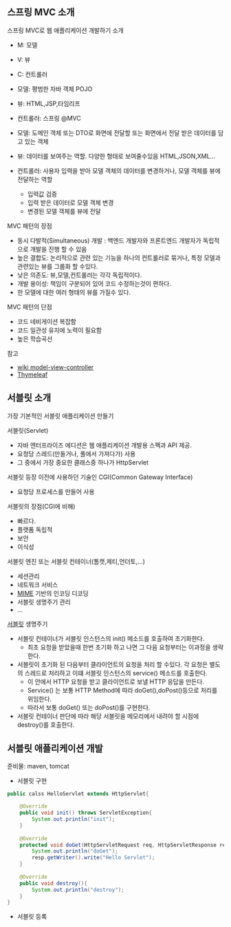 ## 스프링 MVC 소개
스프링 MVC로 웹 애플리케이션 개발하기 소개
- M: 모델
- V: 뷰
- C: 컨트롤러

- 모델: 평범한 자바 객체 POJO
- 뷰: HTML,JSP,타임리프
- 컨트롤러: 스프링 @MVC

- 모델: 도메인 객체 또는 DTO로 화면에 전달할 또는 화면에서 전달 받은 데이터를 담고 있는 객체
- 뷰: 데이터를 보여주는 역할. 다양한 형태로 보여줄수있음 HTML,JSON,XML...
- 컨트롤러: 사용자 입력을 받아 모델 객체의 데이터를 변경하거나, 모델 객체를 뷰에 전달하는 역할
    - 입력값 검증
    - 입력 받은 데이터로 모델 객체 변경
    - 변경된 모델 객체를 뷰에 전달

MVC 패턴의 장점
- 동시 다발적(Simultaneous) 개발 : 백엔드 개발자와 프론트엔드 개발자가 독립적으로 개발을 진행 할 수 있음
- 높은 결합도: 논리적으로 관련 있는 기능을 하나의 컨트롤러로 묶거나, 특정 모델과 관련있는 뷰를 그룹화 할 수있다.
- 낮은 의존도: 뷰,모델,컨트롤러는 각각 독립적이다.
- 개발 용이성: 책임이 구분되어 있어 코드 수정하는것이 편하다.
- 한 모델에 대한 여러 형태의 뷰를 가질수 있다.

MVC 패턴의 단점
- 코드 네비게이션 복잡함
- 코드 일관성 유지에 노력이 필요함
- 높은 학습곡선

참고  
- [wiki model-view-controller](https://en.wikipedia.org/wiki/Model%E2%80%93view%E2%80%93controller)
- [Thymeleaf](https://www.thymeleaf.org/doc/tutorials/2.1/usingthymeleaf.html)

## 서블릿 소개
가장 기본적인 서블릿 애플리케이션 만들기

서블릿(Servlet)
- 자바 엔터프라이즈 에디션은 웹 애플리케이션 개발용 스펙과 API 제공.
- 요청당 스레드(만들거나, 풀에서 가져다가) 사용
- 그 중에서 가장 중요한 클래스중 하나가 HttpServlet

서블릿 등장 이전에 사용하던 기술인 CGI(Common Gateway Interface)
- 요청당 프로세스를 만들어 사용

서블릿의 장점(CGI에 비해)
- 빠르다.
- 플랫폼 독립적
- 보안
- 이식성 

서블릿 엔진 또는 서블릿 컨테이너(톰캣,제티,언더토,...)
- 세션관리
- 네트워크 서비스
- [MIME](https://ko.wikipedia.org/wiki/MIME) 기반의 인코딩 디코딩
- 서블릿 생명주기 관리
- ...

[서블릿](https://en.wikipedia.org/wiki/Java_servlet) 생명주기
- 서블릿 컨테이너가 서블릿 인스턴스의 init() 메소드를 호출하여 초기화한다.
    - 최초 요청을 받았을때 한번 초기화 하고 나면 그 다음 요청부터는 이과정을 생략한다.
- 서블릿이 초기화 된 다음부터 클라이언트의 요청을 처리 할 수있다. 각 요청은 별도의 스레드로
처리하고 이떄 서블릿 인스턴스의 service() 메소드를 호출한다.
    - 이 안에서 HTTP 요청을 받고 클라이언트로 보낼 HTTP 응답을 만든다.
    - Service() 는 보통 HTTP Method에 따라 doGet(),doPost()등으로 처리를 위임한다.
    - 따라서 보통 doGet() 또는 doPost()를 구현한다.
- 서블릿 컨테이너 판단에 따라 해당 서블릿을 메모리에서 내려야 할 시점에 destroy()를 호출한다.

## 서블릿 애플리케이션 개발
준비물: maven, tomcat

- 서블릿 구현
~~~java
public calss HelloServlet extends HttpServlet{

    @Override
    public void init() throws ServletException{
        System.out.println("init");
    }
    
    @Override
    protected void doGet(HttpServletRequest req, HttpServletResponse resp) throws ServletException, IOException{
        System.out.println("doGet");
        resp.getWriter().write("Hello Servlet");
    }
    
    @Override
    public void destroy(){
        System.out.println("destroy");
    }
}
~~~

- 서블릿 등록
~~~

 
 
~~~

